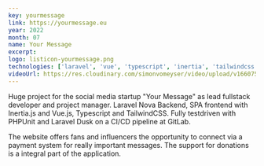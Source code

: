 ```yaml
---
key: yourmessage
link: https://yourmessage.eu
year: 2022
month: 07
name: Your Message
excerpt:
logo: listicon-yourmessage.png
technologies: ['laravel', 'vue', 'typescript', 'inertia', 'tailwindcss']
videoUrl: https://res.cloudinary.com/simonvomeyser/video/upload/v1660753826/videos-simonvomeyser.de/yourmessage.mp4
---
```


Huge project for the social media startup "Your Message" as lead fullstack developer and project manager. Laravel Nova Backend, SPA frontend with Inertia.js and Vue.js, Typescript and TailwindCSS. Fully testdriven with PHPUnit and Laravel Dusk on a CI/CD pipeline at GitLab. 

The website offers fans and influencers the opportunity to connect via a payment system for really important messages. The support for donations is a integral part of the application.

